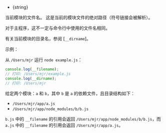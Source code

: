 <!-- YAML
added: v0.0.1
-->

<!-- type=var -->

* {string}

当前模块的文件名。
这是当前的模块文件的绝对路径（符号链接会被解析）。

对于主程序，这不一定与命令行中使用的文件名相同。

有关当前模块的目录名，参阅 [`__dirname`]。

示例：

从 `/Users/mjr` 运行 `node example.js`：

```js
console.log(__filename);
// 打印: /Users/mjr/example.js
console.log(__dirname);
// 打印: /Users/mjr
```

给定两个模块：`a` 和 `b`，其中 `b` 是 `a` 的依赖文件，且目录结构如下：

* `/Users/mjr/app/a.js`
* `/Users/mjr/app/node_modules/b/b.js`

`b.js` 中的 `__filename` 的引用会返回 `/Users/mjr/app/node_modules/b/b.js`，而 `a.js` 中的 `__filename` 的引用会返回 `/Users/mjr/app/a.js`。


